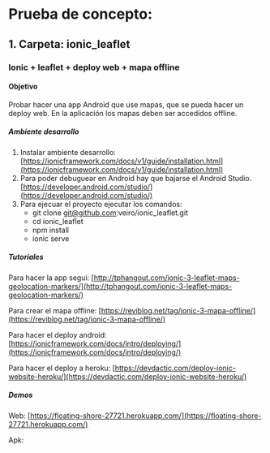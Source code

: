 # Prueba de concepto: 

## 1. Carpeta: ionic_leaflet 

### Ionic + leaflet + deploy web + mapa offline

#### Objetivo
Probar hacer una app Android que use mapas, que se pueda hacer un deploy web.
En la aplicación los mapas deben ser accedidos offline.

##### Ambiente desarrollo
1.	Instalar ambiente desarrollo: [https://ionicframework.com/docs/v1/guide/installation.html](https://ionicframework.com/docs/v1/guide/installation.html)
2.	Para poder debuguear en Android hay que bajarse el Android Studio. [https://developer.android.com/studio/](https://developer.android.com/studio/)
3.  Para ejecuar el proyecto ejecutar los comandos:
	* git clone git@github.com:veiro/ionic_leaflet.git  
	* cd ionic_leaflet
	* npm install
	* ionic serve


##### Tutoriales 
Para hacer la app segui: [http://tphangout.com/ionic-3-leaflet-maps-geolocation-markers/](http://tphangout.com/ionic-3-leaflet-maps-geolocation-markers/) 

Para crear el mapa offline: [https://reviblog.net/tag/ionic-3-mapa-offline/](https://reviblog.net/tag/ionic-3-mapa-offline/)

Para hacer el deploy android: [https://ionicframework.com/docs/intro/deploying/](https://ionicframework.com/docs/intro/deploying/)

Para hacer el deploy a heroku: [https://devdactic.com/deploy-ionic-website-heroku/](https://devdactic.com/deploy-ionic-website-heroku/)

##### Demos

Web: [https://floating-shore-27721.herokuapp.com/](https://floating-shore-27721.herokuapp.com/)

Apk: 
